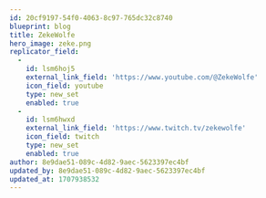 ```yaml
---
id: 20cf9197-54f0-4063-8c97-765dc32c8740
blueprint: blog
title: ZekeWolfe
hero_image: zeke.png
replicator_field:
  -
    id: lsm6hoj5
    external_link_field: 'https://www.youtube.com/@ZekeWolfe'
    icon_field: youtube
    type: new_set
    enabled: true
  -
    id: lsm6hwxd
    external_link_field: 'https://www.twitch.tv/zekewolfe'
    icon_field: twitch
    type: new_set
    enabled: true
author: 8e9dae51-089c-4d82-9aec-5623397ec4bf
updated_by: 8e9dae51-089c-4d82-9aec-5623397ec4bf
updated_at: 1707938532
---
```

